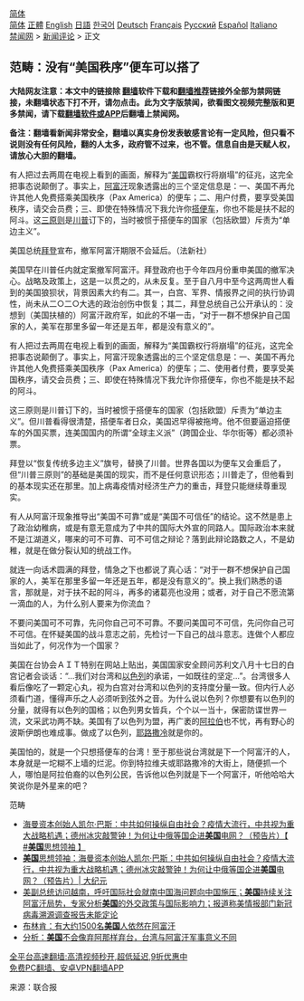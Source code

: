  <!-- 面包屑导航 --> <div class="breadcrumb"><!-- GTranslate: https://gtranslate.io/ -->  <div class="switcher notranslate">  <div class="selected">  <a href="#" onclick="return false;"> 简体</a>  </div>  <div class="option">  <a href="https://www.bannedbook.org" onclick="doGTranslate('zh-CN|zh-CN');jQuery('div.switcher div.selected a').html(jQuery(this).html());return false;" title="简体中文" class="nturl selected"> 简体</a>  <a href="https://www.bannedbook.org/zh-tw/" onclick="doGTranslate('zh-CN|zh-TW');jQuery('div.switcher div.selected a').html(jQuery(this).html());return false;" title="繁體中文" class="nturl"> 正體</a>  <a href="https://www.bannedbook.org/en/" onclick="doGTranslate('zh-CN|en');jQuery('div.switcher div.selected a').html(jQuery(this).html());return false;" title="English" class="nturl"> English</a>  <a href="https://www.bannedbook.org/ja/" onclick="doGTranslate('zh-CN|ja');jQuery('div.switcher div.selected a').html(jQuery(this).html());return false;" title="日本語" class="nturl"> 日語</a>  <a href="https://www.bannedbook.org/ko/" onclick="doGTranslate('zh-CN|ko');jQuery('div.switcher div.selected a').html(jQuery(this).html());return false;" title="한국어" class="nturl"> 한국어</a>  <a href="https://www.bannedbook.org/de/" onclick="doGTranslate('zh-CN|de');jQuery('div.switcher div.selected a').html(jQuery(this).html());return false;" title="Deutsch" class="nturl"> Deutsch</a>  <a href="https://www.bannedbook.org/fr/" onclick="doGTranslate('zh-CN|fr');jQuery('div.switcher div.selected a').html(jQuery(this).html());return false;" title="Français" class="nturl"> Français</a>  <a href="https://www.bannedbook.org/ru/" onclick="doGTranslate('zh-CN|ru');jQuery('div.switcher div.selected a').html(jQuery(this).html());return false;" title="Русский" class="nturl"> Русский</a>  <a href="https://www.bannedbook.org/es/" onclick="doGTranslate('zh-CN|es');jQuery('div.switcher div.selected a').html(jQuery(this).html());return false;" title="Español" class="nturl"> Español</a>  <a href="https://www.bannedbook.org/it/" onclick="doGTranslate('zh-CN|it');jQuery('div.switcher div.selected a').html(jQuery(this).html());return false;" title="Italiano" class="nturl"> Italiano</a>  </div>  </div>      <div class='breadcrumb-sub'><!-- Breadcrumb NavXT 6.3.0 --> <a href="https://www.bannedbook.org/" class="home">禁闻网</a> &gt; <a href="https://www.bannedbook.org/bnews/comments/" class="category">新闻评论</a> &gt; 正文</div></div><h2>范畴：没有“美国秩序”便车可以搭了</h2> <p class="notice"><b>大陆网友注意：本文中的链接除 <a href="https://github.com/bannedbook/fanqiang" >翻墙</a>软件下载和<a href="https://github.com/killgcd/justmysocks/blob/master/README.md">翻墙推荐</a>链接外全部为禁网链接，未翻墙状态下打不开，请勿点击。此为文字版禁闻，欲看图文视频完整版和更多禁闻，请下载<a href="https://github.com/bannedbook/fanqiang">翻墙软件或APP</a>后翻墙上禁闻网。</p><p>备注：翻墙看新闻非常安全，翻墙以真实身份发表敏感言论有一定风险，但只看不说则没有任何风险，翻的人太多，政府管不过来，也不管。信息自由是天赋人权，请放心大胆的翻墙。</b></p>  <div class="entry"> <p id="summary">有人把过去两周在电视上看到的画面，解释为“<a href="https://www.bannedbook.org/bnews/tag/%e7%be%8e%e5%9b%bd/" class="st_tag internal_tag" rel="tag" title="标签 美国 下的日志">美国</a>霸权行将崩塌”的征兆，这完全把事态说颠倒了。事实上，<a href="https://www.bannedbook.org/bnews/tag/%e9%98%bf%e5%af%8c%e6%b1%97/" class="st_tag internal_tag" rel="tag" title="标签 阿富汗 下的日志">阿富汗</a>现象透露出的三个坚定信息是：一、美国不再允许其他人免费搭乘美国秩序（Pax America）的便车；二、用户付费，要享受美国秩序，请交会员费；三、即使在特殊情况下我允许你<a href="https://www.bannedbook.org/bnews/tag/%E6%90%AD%E4%BE%BF%E8%BD%A6/" class="st_tag internal_tag" rel="tag" title="标签 搭便车 下的日志">搭便车</a>，你也不能是扶不起的阿斗。这<a href="https://www.bannedbook.org/bnews/tag/%E4%B8%89%E5%8E%9F%E5%88%99/" class="st_tag internal_tag" rel="tag" title="标签 三原则 下的日志">三原则</a>是<a href="https://www.bannedbook.org/bnews/tag/%e5%b7%9d%e6%99%ae/" class="st_tag internal_tag" rel="tag" title="标签 川普 下的日志">川普</a>订下的，当时被惯于搭便车的国家（包括欧盟）斥责为“单边主义”。</p> <p id="conimg">美国总统<a href="https://www.bannedbook.org/bnews/tag/%e6%8b%9c%e7%99%bb/" class="st_tag internal_tag" rel="tag" title="标签 拜登 下的日志">拜登</a>宣布，撤军阿富汗期限不会延后。（法新社）</p> <p>美国早在川普任内就定案撤军阿富汗。拜登政府也于今年四月份重申美国的撤军决心。战略及政策上，这是一以贯之的，从未反复。至于自八月中至今这两周世人看到的美国狼狈状，背景因素大约有二。其一，白宫、军界、情报界之间的执行协调性，尚未从二○二○大选的政治创伤中恢复；其二，拜登总统自己公开承认的：没想到（美国扶植的）阿富汗政府军，如此的不堪一击，“对于一群不想保护自己国家的人，美军在那里多留一年还是五年，都是没有意义的”。</p>  <p>有人把过去两周在电视上看到的画面，解释为“美国霸权行将崩塌”的征兆，这完全把事态说颠倒了。事实上，阿富汗现象透露出的三个坚定信息是：一、美国不再允许其他人免费搭乘美国秩序（Pax America）的便车；二、使用者付费，要享受美国秩序，请交会员费；三、即使在特殊情况下我允许你搭便车，你也不能是扶不起的阿斗。</p> <p>这三原则是川普订下的，当时被惯于搭便车的国家（包括欧盟）斥责为“单边主义”。但川普看得很清楚，搭便车者日众，美国迟早得被拖垮。他不但要逼迫搭便车的外国买票，连美国国内的所谓“全球主义派”（跨国企业、华尔街等）都必须补票。</p> <p>拜登以“恢复传统多边主义”旗号，替换了川普。世界各国以为便车又会重启了，但“川普三原则”的基础是美国的现实，而不是任何意识形态；川普走了，但他看到的基本现实还在那里。加上病毒疫情对经济生产力的重击，拜登只能继续尊重现实。</p>  <p>有人从阿富汗现象推导出“美国不可靠”或是“美国不可信任”的结论。这不然是患上了政治幼稚病，或是有意无意成为了中共的国际大外宣的同路人。国际政治本来就不是江湖道义，哪来的可不可靠、可不可信之辩论？落到此辩论路数之人，不是幼稚，就是在做分裂认知的统战工作。</p> <p>就连一向话术圆满的拜登，情急之下也都说了真心话：“对于一群不想保护自己国家的人，美军在那里多留一年还是五年，都是没有意义的”。换上我们熟悉的语言，那就是，对于扶不起的阿斗，再多的诸葛亮也没用；或者，对于自己不愿流第一滴血的人，为什么别人要来为你流血？</p> <p>不要问美国可不可靠，先问你自己可不可靠。不要问美国可不可信，先问你自己可不可信。在怀疑美国的战斗意志之前，先检讨一下自己的战斗意志。连做个人都应当如此了，何况作为一个国家？</p>  <p>美国在台协会ＡＩＴ特别在网站上贴出，美国国家安全顾问苏利文八月十七日的白宫记者会谈话：“…我们对台湾和<a href="https://www.bannedbook.org/bnews/tag/%e4%bb%a5%e8%89%b2%e5%88%97/" class="st_tag internal_tag" rel="tag" title="标签 以色列 下的日志">以色列</a>的承诺，一如既往的坚定…”。台湾很多人看后像吃了一颗定心丸，视为白宫对台湾和以色列的支持度分量一致。但内行人必须看门道，懂得声乐之人必须听到弦外之音。为什么说以色列？你想要有以色列的分量，就得有以色列的国格；以色列男女皆兵，个个以一当十，保密防谍世界一流，文采武功两不缺。美国有了以色列为盟，再广袤的<a href="https://www.bannedbook.org/bnews/tag/%e9%98%bf%e6%8b%89%e4%bc%af/" class="st_tag internal_tag" rel="tag" title="标签 阿拉伯 下的日志">阿拉伯</a>也不忧，再有野心的波斯伊朗也难成事。做成了以色列，<a href="https://www.bannedbook.org/bnews/tag/%e8%80%b6%e8%b7%af%e6%92%92%e5%86%b7/" class="st_tag internal_tag" rel="tag" title="标签 耶路撒冷 下的日志">耶路撒冷</a>就是你的。</p> <p>美国怕的，就是一个只想搭便车的台湾！至于那些说台湾就是下一个阿富汗的人，本身就是一坨糊不上墙的烂泥。你到特拉维夫或耶路撒冷的大街上，随便抓一个人，哪怕是阿拉伯裔的以色列公民，告诉他以色列就是下一个阿富汗，听他哈哈大笑说你是外星来的吧？</p> <p>范畴</p>  <ul class='op-related-articles' title='相关阅读'> <li><a href='https://www.bannedbook.org/bnews/bannedvideo/20210826/1613469.html' target='_blank'>海曼资本创始人凯尔·巴斯：中共如何操纵自由社会？疫情大流行，中共视为重大战略机遇；德州冰灾敲警钟！为何让中俄等国企进<b>美国</b>电网？（预告片）【 #<b>美国</b>思想领袖 】</a></li> <li><a href='https://www.bannedbook.org/bnews/cbnews/20210826/1613468.html' target='_blank'><b>美国</b>思想领袖：海曼资本创始人凯尔·巴斯：中共如何操纵自由社会？疫情大流行，中共视为重大战略机遇；德州冰灾敲警钟！为何让中俄等国企进<b>美国</b>电网？（预告片）| 大纪元</a></li> <li><a href='https://www.bannedbook.org/bnews/worldnews/usa/20210826/1613462.html' target='_blank'>美副总统访问越南，呼吁国际社会就南中国海问题向中国施压；<b>美国</b>持续关注阿富汗局势，专家分析<b>美国</b>的外交政策与国际影响力；报道称美情报部门新冠病毒溯源调查报告未能定论</a></li> <li><a href='https://www.bannedbook.org/bnews/worldnews/usa/20210826/1613461.html' target='_blank'>布林肯：有大约1500名<b>美国</b>人依然在阿富汗</a></li> <li><a href='https://www.bannedbook.org/bnews/taiwannews/20210826/1613459.html' target='_blank'>分析：<b>美国</b>不会像弃阿那样弃台，台湾与阿富汗军事意义不同</a></li> </ul> <p class="texttj"> <a href="https://github.com/bannedbook/fanqiang/wiki/V2ray%E6%9C%BA%E5%9C%BA" target="_blank">全平台高速翻墙:高清视频秒开,超低延迟,9折优惠中</a><br/> <a href="https://github.com/bannedbook/fanqiang/wiki/%E7%A6%81%E9%97%BB%E7%BD%91%E5%AE%89%E5%8D%93%E7%BF%BB%E5%A2%99%E6%96%B0%E9%97%BBAPP" target="_blank">免费PC翻墙、安卓VPN翻墙APP</a></p><p> 来源：联合报 </p><a name='sharetosocial'></a>  <div style="margin-bottom:5px;padding-bottom:5px;clear:both"> <div id="archive-pix-1" class="banner-ads"> <!-- AuctionX Display platform tag START --> <div id="26318x728x90x621x_ADSLOT2" clicktrack="%%CLICK_URL_ESC%%"></div> <!-- AuctionX Display platform tag END --> </div> <div id="archive-pix-2" class="banner-ads"> <!-- AuctionX Display platform tag START --> <div id="26315x300x250x621x_ADSLOT2" clicktrack="%%CLICK_URL_ESC%%"></div> <!-- AuctionX Display platform tag END --> </div> </div>  <div id="archive-pix-1" class="banner-ads"> <!-- AuctionX Display platform tag START --> <div id="26318x728x90x621x_ADSLOT3" clicktrack="%%CLICK_URL_ESC%%"></div> <!-- AuctionX Display platform tag END --> </div> </div><!--END ENTRY--> 